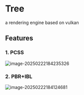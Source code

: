 # Tree
a rendering engine based on vulkan





## Features

### 1. PCSS

![image-20250222184235326](C:\Users\22473\AppData\Roaming\Typora\typora-user-images\image-20250222184235326.png)

### 2. PBR+IBL

![image-20250222184124681](C:\Users\22473\AppData\Roaming\Typora\typora-user-images\image-20250222184124681.png)
